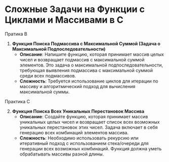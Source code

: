 
# Сложные Задачи на Функции с Циклами и Массивами в C #

Пратика B

1. **Функция Поиска Подмассива с Максимальной Суммой (Задача о Максимальной Подпоследовательности)**
   - **Описание**: Напишите функцию, которая принимает массив целых чисел и возвращает подмассив с максимальной суммой элементов. Это задача о максимальной подпоследовательности, требующая выявления подмассива с максимальной суммой среди всех подмассивов.
   - **Сложность**: Требуется использование циклов для итерации по массиву и алгоритмический подход для вычисления максимальной суммы.

Практика C

2. **Функция Поиска Всех Уникальных Перестановок Массива**
   - **Описание**: Создайте функцию, которая принимает массив уникальных целых чисел и возвращает список всех возможных уникальных перестановок этих чисел. Задача включает в себя генерацию всех комбинаций элементов массива.
   - **Сложность**: Необходимо использовать рекурсию или итеративный подход с использованием стека/очереди для генерации всех возможных комбинаций. Функция должна уметь обрабатывать массивы разной длины.
